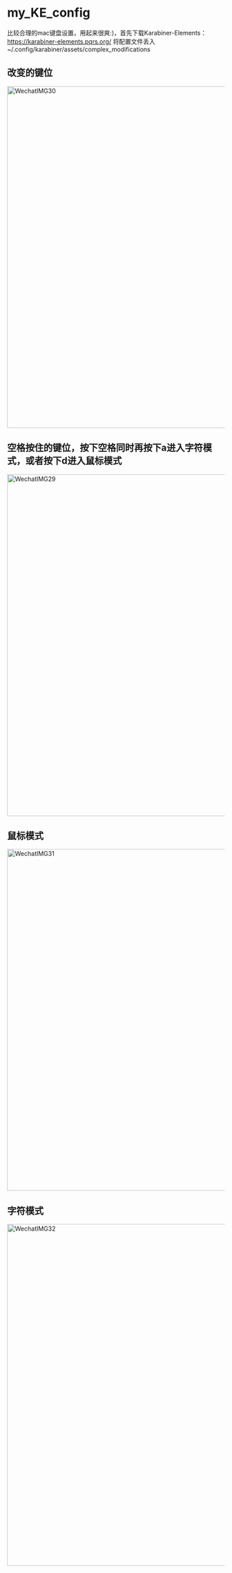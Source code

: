 # my_KE_config

比较合理的mac键盘设置，用起来很爽:)，首先下载Karabiner-Elements： https://karabiner-elements.pqrs.org/ 
将配置文件丢入~/.config/karabiner/assets/complex_modifications

## 改变的键位
<img width="789" alt="WechatIMG30" src="https://user-images.githubusercontent.com/85467627/167107404-40f3406e-6c0f-4be3-a822-25ba5b8153d7.png">

## 空格按住的键位，按下空格同时再按下a进入字符模式，或者按下d进入鼠标模式
<img width="789" alt="WechatIMG29" src="https://user-images.githubusercontent.com/85467627/167107365-366f204e-9e3a-4851-b72a-fc02f8baaca2.png">

## 鼠标模式
<img width="789" alt="WechatIMG31" src="https://user-images.githubusercontent.com/85467627/167107508-aa1bd38b-5eed-47cc-ae97-444ff23f2145.png">

## 字符模式
<img width="789" alt="WechatIMG32" src="https://user-images.githubusercontent.com/85467627/167107531-8f9639e5-f264-4820-af36-3b73fbcca3ec.png">
